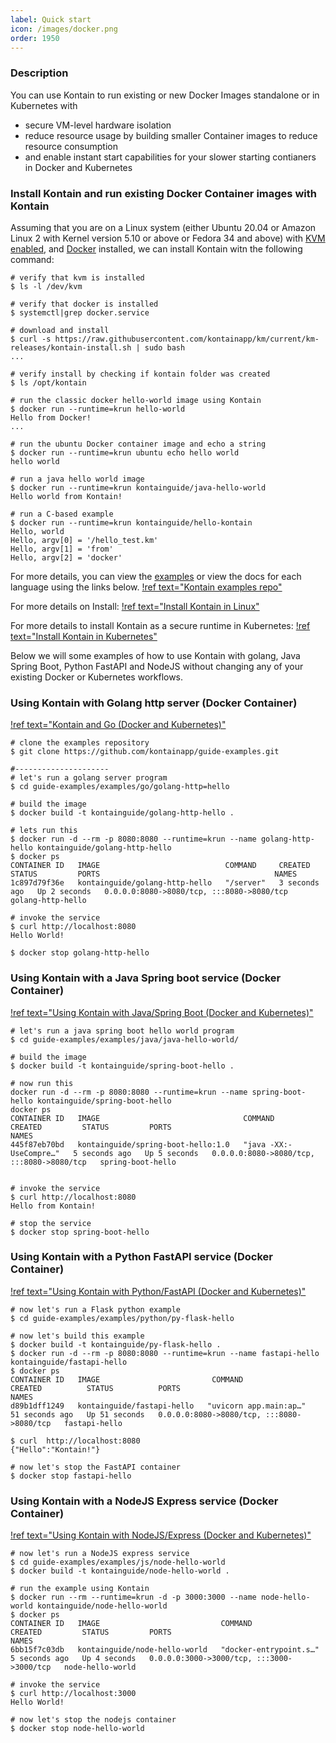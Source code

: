 ```yaml
---
label: Quick start
icon: /images/docker.png
order: 1950
---
```


### Description
You can use Kontain to run existing or new Docker Images standalone or in Kubernetes with 
* secure VM-level hardware isolation
* reduce resource usage by building smaller Container images to reduce resource consumption
* and enable instant start capabilities for your slower starting contianers in Docker and Kubernetes

### Install Kontain and run existing Docker Container images with Kontain
Assuming that you are on a Linux system (either Ubuntu 20.04 or Amazon Linux 2 with Kernel version 5.10 or above or Fedora 34 and above) with [KVM enabled](https://phoenixnap.com/kb/ubuntu-install-kvm), and [Docker](https://docs.docker.com/engine/install/ubuntu/) installed, we can install Kontain witn the following command:

```shell
# verify that kvm is installed
$ ls -l /dev/kvm

# verify that docker is installed
$ systemctl|grep docker.service

# download and install
$ curl -s https://raw.githubusercontent.com/kontainapp/km/current/km-releases/kontain-install.sh | sudo bash
...

# verify install by checking if kontain folder was created
$ ls /opt/kontain

# run the classic docker hello-world image using Kontain
$ docker run --runtime=krun hello-world
Hello from Docker!
...

# run the ubuntu Docker container image and echo a string
$ docker run --runtime=krun ubuntu echo hello world
hello world

# run a java hello world image
$ docker run --runtime=krun kontainguide/java-hello-world
Hello world from Kontain!

# run a C-based example
$ docker run --runtime=krun kontainguide/hello-kontain
Hello, world
Hello, argv[0] = '/hello_test.km'
Hello, argv[1] = 'from'
Hello, argv[2] = 'docker'
```
For more details, you can view the [examples](https://github.com/kontainapp/guide-examples/examples) or view the docs for each language using the links below.
[!ref text="Kontain examples repo"](https://github.com/kontainapp/guide-examples)

For more details on Install:
[!ref text="Install Kontain in Linux"](/getting_started/install_linux)

For more details to install Kontain as a secure runtime in Kubernetes:
[!ref text="Install Kontain in Kubernetes"](/getting_started/kubernetes)

Below we will some examples of how to use Kontain with golang, Java Spring Boot, Python FastAPI and NodeJS without changing any of your existing Docker or Kubernetes workflows.  

### Using Kontain with Golang http server (Docker Container)
[!ref text="Kontain and Go (Docker and Kubernetes)"](/getting_started/golang)

```shell
# clone the examples repository
$ git clone https://github.com/kontainapp/guide-examples.git

#---------------------
# let's run a golang server program
$ cd guide-examples/examples/go/golang-http=hello

# build the image
$ docker build -t kontainguide/golang-http-hello .

# lets run this
$ docker run -d --rm -p 8080:8080 --runtime=krun --name golang-http-hello kontainguide/golang-http-hello
$ docker ps
CONTAINER ID   IMAGE                            COMMAND     CREATED         STATUS         PORTS                                       NAMES
1c897d79f36e   kontainguide/golang-http-hello   "/server"   3 seconds ago   Up 2 seconds   0.0.0.0:8080->8080/tcp, :::8080->8080/tcp   golang-http-hello

# invoke the service
$ curl http://localhost:8080
Hello World!

$ docker stop golang-http-hello
```

### Using Kontain with a Java Spring boot service (Docker Container)
[!ref text="Using Kontain with Java/Spring Boot (Docker and Kubernetes)"](/getting_started/java)

```shell
# let's run a java spring boot hello world program
$ cd guide-examples/examples/java/java-hello-world/

# build the image
$ docker build -t kontainguide/spring-boot-hello .

# now run this
docker run -d --rm -p 8080:8080 --runtime=krun --name spring-boot-hello kontainguide/spring-boot-hello
docker ps
CONTAINER ID   IMAGE                                COMMAND                  CREATED         STATUS         PORTS                                       NAMES
445f87eb70bd   kontainguide/spring-boot-hello:1.0   "java -XX:-UseCompre…"   5 seconds ago   Up 5 seconds   0.0.0.0:8080->8080/tcp, :::8080->8080/tcp   spring-boot-hello


# invoke the service
$ curl http://localhost:8080
Hello from Kontain!

# stop the service
$ docker stop spring-boot-hello
```

### Using Kontain with a Python FastAPI service (Docker Container)
[!ref text="Using Kontain with Python/FastAPI (Docker and Kubernetes)"](/getting_started/python)

```shell
# now let's run a Flask python example
$ cd guide-examples/examples/python/py-flask-hello

# now let's build this example
$ docker build -t kontainguide/py-flask-hello .
$ docker run -d --rm -p 8080:8080 --runtime=krun --name fastapi-hello kontainguide/fastapi-hello
$ docker ps
CONTAINER ID   IMAGE                         COMMAND            CREATED          STATUS          PORTS                                       NAMES
d89b1dff1249   kontainguide/fastapi-hello   "uvicorn app.main:ap…"   51 seconds ago   Up 51 seconds   0.0.0.0:8080->8080/tcp, :::8080->8080/tcp   fastapi-hello

$ curl  http://localhost:8080
{"Hello":"Kontain!"}

# now let's stop the FastAPI container
$ docker stop fastapi-hello
```

### Using Kontain with a NodeJS Express service (Docker Container)
[!ref text="Using Kontain with NodeJS/Express (Docker and Kubernetes)"](/getting_started/javascript)

```shell
# now let's run a NodeJS express service
$ cd guide-examples/examples/js/node-hello-world
$ docker build -t kontainguide/node-hello-world .

# run the example using Kontain
$ docker run --rm --runtime=krun -d -p 3000:3000 --name node-hello-world kontainguide/node-hello-world
$ docker ps
CONTAINER ID   IMAGE                           COMMAND                  CREATED         STATUS         PORTS                                       NAMES
6bb15f7c03db   kontainguide/node-hello-world   "docker-entrypoint.s…"   5 seconds ago   Up 4 seconds   0.0.0.0:3000->3000/tcp, :::3000->3000/tcp   node-hello-world

# invoke the service
$ curl http://localhost:3000
Hello World!

# now let's stop the nodejs container
$ docker stop node-hello-world
```